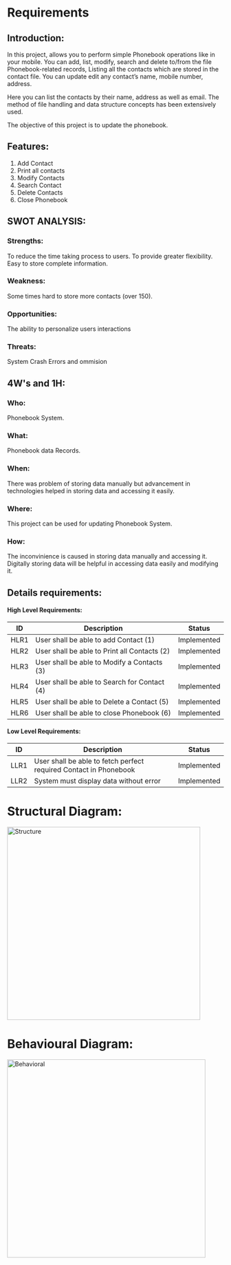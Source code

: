 # Requirements

## Introduction:

In this project, allows you to perform simple Phonebook operations like in your mobile. You can add, list, modify, search and delete to/from the file Phonebook-related records, Listing all the contacts which are stored in the contact file. You can update edit any contact’s name, mobile number, address.

Here you can list the contacts by their name, address as well as email. The method of file handling and data structure concepts has been extensively used.

The objective of this project is to update the phonebook.

## Features:

1. Add Contact
2. Print all contacts
3. Modify Contacts
4. Search Contact
5. Delete Contacts
6. Close Phonebook

## SWOT ANALYSIS:

### Strengths: 
To reduce the time taking process to users. To provide greater flexibility. Easy to store complete information.

### Weakness: 
Some times hard to store more contacts (over 150).

### Opportunities:
The ability to personalize users interactions

### Threats: 
System Crash Errors and ommision

## 4W's and 1H:

### Who: 
Phonebook System. 
### What: 
Phonebook data Records. 
### When: 
There was problem of storing data manually but advancement in technologies helped in storing data and accessing it easily. 
### Where: 
This project can be used for updating Phonebook System.
### How: 
The inconvinience is caused in storing data manually and accessing it. Digitally storing data will be helpful in accessing data easily and modifying it.

## Details requirements:

#### High Level Requirements:
| ID | Description | Status |
|------|------|------|
| HLR1 | User shall be able to add Contact (1) | Implemented
| HLR2 | User shall be able to Print all Contacts (2) | Implemented
| HLR3 | User shall be able to Modify a Contacts (3) |	Implemented
| HLR4 | User shall be able to Search for Contact (4) |	Implemented
| HLR5 | User shall be able to Delete a Contact (5) |	Implemented
| HLR6 | User shall be able to close Phonebook (6) |	Implemented

#### Low Level Requirements:

| ID | Description | Status |
|-------|------|------|
| LLR1 | User shall be able to fetch perfect required Contact in Phonebook | Implemented 
| LLR2 | System must display data without error | Implemented

# Structural Diagram:

<img width="449" alt="Structure" src="https://user-images.githubusercontent.com/94290963/143064350-0a5d94cd-4a57-4612-820c-5f2629393195.png">

# Behavioural Diagram:

<img width="461" alt="Behavioral" src="https://user-images.githubusercontent.com/94290963/143055089-7d2451f4-39ee-45c4-a942-b4e22d1781c4.png">
